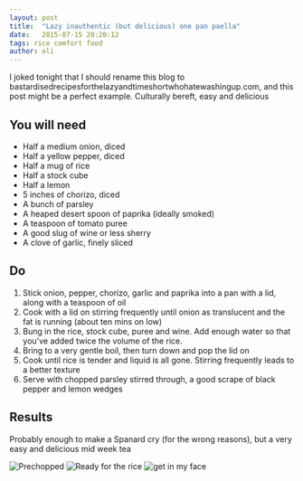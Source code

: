 ```yaml
---
layout: post
title:  "Lazy inauthentic (but delicious) one pan paella"
date:   2015-07-15 20:20:12
tags: rice comfort food
author: oli
---
```


I joked tonight that I should rename this blog to bastardisedrecipesforthelazyandtimeshortwhohatewashingup.com, and this post might be a perfect example.  Culturally bereft, easy and delicious

## You will need

* Half a medium onion, diced
* Half a yellow pepper, diced
* Half a mug of rice
* Half a stock cube
* Half a lemon
* 5 inches of chorizo, diced
* A bunch of parsley
* A heaped desert spoon of paprika (ideally smoked)
* A teaspoon of tomato puree
* A good slug of wine or less sherry
* A clove of garlic, finely sliced


## Do

1. Stick onion, pepper, chorizo, garlic and paprika into a pan with a lid, along with a teaspoon of oil
2. Cook with a lid on stirring frequently until onion as translucent and the fat is running (about ten mins on low)
3. Bung in the rice, stock cube, puree and wine.  Add enough water so that you've added twice the volume of the rice.
4. Bring to a very gentle boil, then turn down and pop the lid on
5. Cook until rice is tender and liquid is all gone.  Stirring frequently leads to a better texture
6. Serve with chopped parsley stirred through, a good scrape of black pepper and lemon wedges


## Results

Probably enough to make a Spanard cry (for the wrong reasons), but a very easy and delicious mid week tea

![Prechopped](/images/blog/paella/paella1.jpg)
![Ready for the rice](/images/blog/paella/paella2.jpg)
![get in my face](/images/blog/paella/paella3.jpg)

